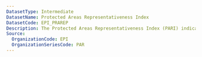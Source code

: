 ```yaml
---
DatasetType: Intermediate
DatasetName: Protected Areas Representativeness Index
DatasetCode: EPI_PRAREP
Description: The Protected Areas Representativeness Index (PARI) indicator measures how well terrestrial protected areas represent the ecological diversity of a country. This metric is calculated by CSIRO (https://geobon.org/ebvs/indicators/protected-area-representatives-connectedness-indices/) using high-resolution remote sensing data and biological records of species' locations. A score of 100 indicates that a country's terrestrial protected areas nearly perfectly represent the country's ecosystem diversity
Source:
  OrganizationCode: EPI
  OrganizationSeriesCode: PAR
---
```

